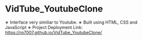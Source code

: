 # VidTube_YoutubeClone
∗ Interface very similiar to Youtube.
∗ Built using HTML, CSS and JavaScript
∗ Project Deployment Link: https://rp7007.github.io/VidTube_YoutubeClone/
